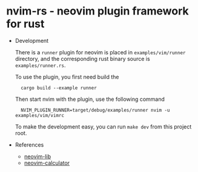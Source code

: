 # nvim-rs - neovim plugin framework for rust

- Development

    There is a `runner` plugin for neovim is placed in `examples/vim/runner` directory,
    and the corresponding rust binary source is `examples/runner.rs`.

    To use the plugin, you first need build the 

        cargo build --example runner

    Then start nvim with the plugin, use the following command

        NVIM_PLUGIN_RUNNER=target/debug/examples/runner nvim -u examples/vim/vimrc

    To make the development easy, you can run `make dev` from this project root.

- References

    - [neovim-lib](https://github.com/daa84/neovim-lib/tree/5291bf754bcfa55dcf6332808f72d09ebd78ce90)
    - [neovim-calculator](https://github.com/srishanbhattarai/neovim-calculator/tree/b7cb619f2ca5d1f5bffd270ba535ffe022cfbe33)
